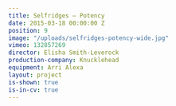 ```yaml
---
title: Selfridges — Potency
date: 2015-03-18 00:00:00 Z
position: 9
image: "/uploads/selfridges-potency-wide.jpg"
vimeo: 132857269
director: Elisha Smith-Leverock
production-company: Knucklehead
equipment: Arri Alexa
layout: project
is-shown: true
is-in-cv: true
---
```


